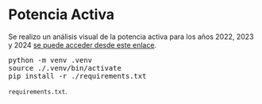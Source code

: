 <h1>Potencia Activa</h1>
<p dir="auto">Se realizo un análisis visual de la potencia activa para los años 2022, 2023 y 2024 <a href="https://facundo598.github.io/Web1/" rel="nofollow"> se puede acceder desde este enlace</a>.</p>

<pre>python -m venv .venv
source ./.venv/bin/activate
pip install -r ./requirements.txt</pre>

<code>requirements.txt</code>.
